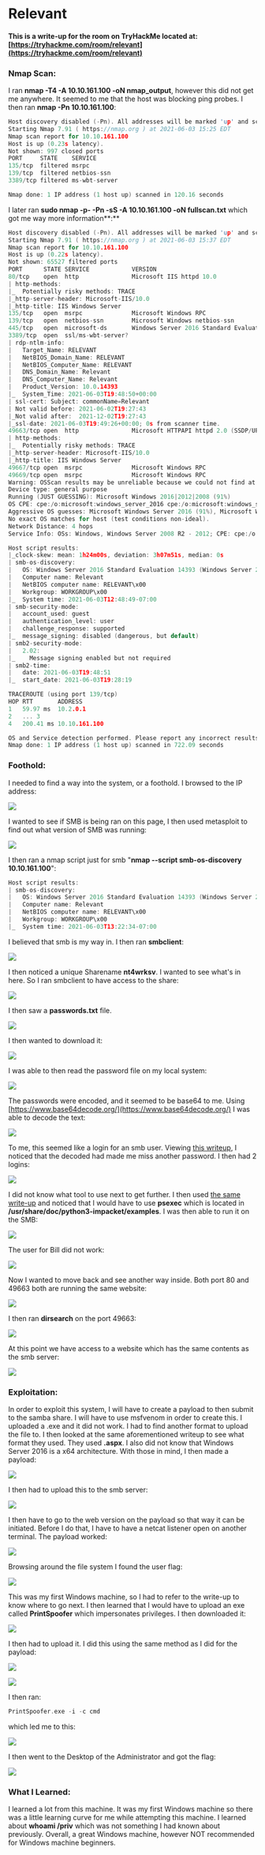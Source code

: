 # Relevant

#### This is a write-up for the room on TryHackMe located at: [https://tryhackme.com/room/relevant](https://tryhackme.com/room/relevant)

### Nmap Scan:

I ran **nmap -T4 -A 10.10.161.100 -oN nmap\_output**, however this did not get me anywhere. It seemed to me that the host was blocking ping probes. I then ran **nmap -Pn 10.10.161.100**:

```c
Host discovery disabled (-Pn). All addresses will be marked 'up' and scan times will be slower.
Starting Nmap 7.91 ( https://nmap.org ) at 2021-06-03 15:25 EDT
Nmap scan report for 10.10.161.100
Host is up (0.23s latency).
Not shown: 997 closed ports
PORT     STATE    SERVICE
135/tcp  filtered msrpc
139/tcp  filtered netbios-ssn
3389/tcp filtered ms-wbt-server

Nmap done: 1 IP address (1 host up) scanned in 120.16 seconds
```

I later ran **sudo nmap -p- -Pn -sS -A 10.10.161.100 -oN fullscan.txt** which got me way more information**:**

```c
Host discovery disabled (-Pn). All addresses will be marked 'up' and scan times will be slower.
Starting Nmap 7.91 ( https://nmap.org ) at 2021-06-03 15:37 EDT
Nmap scan report for 10.10.161.100
Host is up (0.22s latency).
Not shown: 65527 filtered ports
PORT      STATE SERVICE            VERSION
80/tcp    open  http               Microsoft IIS httpd 10.0
| http-methods: 
|_  Potentially risky methods: TRACE
|_http-server-header: Microsoft-IIS/10.0
|_http-title: IIS Windows Server
135/tcp   open  msrpc              Microsoft Windows RPC
139/tcp   open  netbios-ssn        Microsoft Windows netbios-ssn
445/tcp   open  microsoft-ds       Windows Server 2016 Standard Evaluation 14393 microsoft-ds
3389/tcp  open  ssl/ms-wbt-server?
| rdp-ntlm-info: 
|   Target_Name: RELEVANT
|   NetBIOS_Domain_Name: RELEVANT
|   NetBIOS_Computer_Name: RELEVANT
|   DNS_Domain_Name: Relevant
|   DNS_Computer_Name: Relevant
|   Product_Version: 10.0.14393
|_  System_Time: 2021-06-03T19:48:50+00:00
| ssl-cert: Subject: commonName=Relevant
| Not valid before: 2021-06-02T19:27:43
|_Not valid after:  2021-12-02T19:27:43
|_ssl-date: 2021-06-03T19:49:26+00:00; 0s from scanner time.
49663/tcp open  http               Microsoft HTTPAPI httpd 2.0 (SSDP/UPnP)
| http-methods: 
|_  Potentially risky methods: TRACE
|_http-server-header: Microsoft-IIS/10.0
|_http-title: IIS Windows Server
49667/tcp open  msrpc              Microsoft Windows RPC
49669/tcp open  msrpc              Microsoft Windows RPC
Warning: OSScan results may be unreliable because we could not find at least 1 open and 1 closed port
Device type: general purpose
Running (JUST GUESSING): Microsoft Windows 2016|2012|2008 (91%)
OS CPE: cpe:/o:microsoft:windows_server_2016 cpe:/o:microsoft:windows_server_2012 cpe:/o:microsoft:windows_server_2008:r2
Aggressive OS guesses: Microsoft Windows Server 2016 (91%), Microsoft Windows Server 2012 (85%), Microsoft Windows Server 2012 or Windows Server 2012 R2 (85%), Microsoft Windows Server 2012 R2 (85%), Microsoft Windows Server 2008 R2 (85%)
No exact OS matches for host (test conditions non-ideal).
Network Distance: 4 hops
Service Info: OSs: Windows, Windows Server 2008 R2 - 2012; CPE: cpe:/o:microsoft:windows

Host script results:
|_clock-skew: mean: 1h24m00s, deviation: 3h07m51s, median: 0s
| smb-os-discovery: 
|   OS: Windows Server 2016 Standard Evaluation 14393 (Windows Server 2016 Standard Evaluation 6.3)
|   Computer name: Relevant
|   NetBIOS computer name: RELEVANT\x00
|   Workgroup: WORKGROUP\x00
|_  System time: 2021-06-03T12:48:49-07:00
| smb-security-mode: 
|   account_used: guest
|   authentication_level: user
|   challenge_response: supported
|_  message_signing: disabled (dangerous, but default)
| smb2-security-mode: 
|   2.02: 
|_    Message signing enabled but not required
| smb2-time: 
|   date: 2021-06-03T19:48:51
|_  start_date: 2021-06-03T19:28:19

TRACEROUTE (using port 139/tcp)
HOP RTT       ADDRESS
1   59.97 ms  10.2.0.1
2   ... 3
4   200.41 ms 10.10.161.100

OS and Service detection performed. Please report any incorrect results at https://nmap.org/submit/ .
Nmap done: 1 IP address (1 host up) scanned in 722.09 seconds
```

### Foothold:

I needed to find a way into the system, or a foothold. I browsed to the IP address:

![](../../.gitbook/assets/image%20%2890%29.png)

I wanted to see if SMB is being ran on this page, I then used metasploit to find out what version of SMB was running:

![](../../.gitbook/assets/image%20%2897%29.png)

I then ran a nmap script just for smb "**nmap --script smb-os-discovery 10.10.161.100**":

```c
Host script results:
| smb-os-discovery: 
|   OS: Windows Server 2016 Standard Evaluation 14393 (Windows Server 2016 Standard Evaluation 6.3)
|   Computer name: Relevant
|   NetBIOS computer name: RELEVANT\x00
|   Workgroup: WORKGROUP\x00
|_  System time: 2021-06-03T13:22:34-07:00
```

I believed that smb is my way in. I then ran **smbclient**:

![](../../.gitbook/assets/image%20%2896%29.png)

I then noticed a unique Sharename **nt4wrksv**. I wanted to see what's in here. So I ran smbclient to have access to the share:

![](../../.gitbook/assets/image%20%2887%29.png)

I then saw a **passwords.txt** file. 

![](../../.gitbook/assets/image%20%2888%29.png)

I then wanted to download it:

![](../../.gitbook/assets/image%20%2891%29.png)

I was able to then read the password file on my local system:

![](../../.gitbook/assets/image%20%28100%29.png)

The passwords were encoded, and it seemed to be base64 to me. Using [https://www.base64decode.org/](https://www.base64decode.org/) I was able to decode the text:

![](../../.gitbook/assets/image%20%2892%29.png)

To me, this seemed like a login for an smb user. Viewing [this writeup](https://medium.com/cybersecpadawan/relevant-walk-through-on-tryhackme-f7dedfcb00dc), I noticed that the decoded had made me miss another password. I then had 2 logins:

![](../../.gitbook/assets/image%20%2894%29.png)

I did not know what tool to use next to get further. I then used [the same write-up](https://medium.com/cybersecpadawan/relevant-walk-through-on-tryhackme-f7dedfcb00dc) and noticed that I would have to use **psexec** which is located in **/usr/share/doc/python3-impacket/examples**. I was then able to run it on the SMB:

![](../../.gitbook/assets/image%20%2898%29.png)

The user for Bill did not work:

![](../../.gitbook/assets/image%20%2899%29.png)

Now I wanted to move back and see another way inside. Both port 80 and 49663 both are running the same website:

![](../../.gitbook/assets/image%20%2889%29.png)

I then ran **dirsearch** on the port 49663:

![](../../.gitbook/assets/image%20%28101%29.png)

At this point we have access to a website which has the same contents as the smb server:

![](../../.gitbook/assets/image%20%28104%29.png)

### **Exploitation:**

In order to exploit this system, I will have to create a payload to then submit to the samba share. I will have to use msfvenom in order to create this. I uploaded a .exe and it did not work. I had to find another format to upload the file to. I then looked at the same aforementioned writeup to see what format they used. They used **.aspx**. I also did not know that Windows Server 2016 is a x64 architecture. With those in mind, I then made a payload:

![](../../.gitbook/assets/image%20%28110%29.png)

I then had to upload this to the smb server:

![](../../.gitbook/assets/image%20%28107%29.png)

I then have to go to the web version on the payload so that way it can be initiated. Before I do that, I have to have a netcat listener open on another terminal. The payload worked:

![](../../.gitbook/assets/image%20%28102%29.png)

Browsing around the file system I found the user flag:

![](../../.gitbook/assets/image%20%28109%29.png)

This was my first Windows machine, so I had to refer to the write-up to know where to go next. I then learned that I would have to upload an exe called **PrintSpoofer** which impersonates privileges. I then downloaded it:

![](../../.gitbook/assets/image%20%28106%29.png)

I then had to upload it. I did this using the same method as I did for the payload:

![](../../.gitbook/assets/image%20%28105%29.png)

![](../../.gitbook/assets/image%20%28103%29.png)

I then ran:

```c
PrintSpoofer.exe -i -c cmd
```

which led me to this:

![](../../.gitbook/assets/image%20%28108%29.png)

I then went to the Desktop of the Administrator and got the flag:

![](../../.gitbook/assets/image%20%28111%29.png)

### What I Learned:

I learned a lot from this machine. It was my first Windows machine so there was a little learning curve for me while attempting this machine. I learned about **whoami /priv** which was not something I had known about previously. Overall, a great Windows machine, however NOT recommended for Windows machine beginners.

